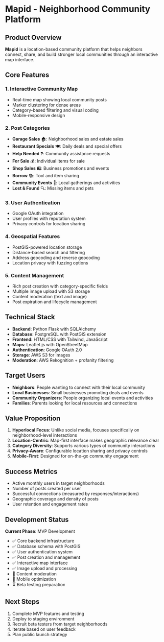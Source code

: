 # Mapid - Neighborhood Community Platform

## Product Overview

**Mapid** is a location-based community platform that helps neighbors connect, share, and build stronger local communities through an interactive map interface.

## Core Features

### 1. Interactive Community Map
- Real-time map showing local community posts
- Marker clustering for dense areas
- Category-based filtering and visual coding
- Mobile-responsive design

### 2. Post Categories
- **Garage Sales** 🏠: Neighborhood sales and estate sales
- **Restaurant Specials** 🍽️: Daily deals and special offers
- **Help Needed** ❓: Community assistance requests
- **For Sale** 💰: Individual items for sale
- **Shop Sales** 🛍️: Business promotions and events
- **Borrow** 📚: Tool and item sharing
- **Community Events** 🎉: Local gatherings and activities
- **Lost & Found** 🔍: Missing items and pets

### 3. User Authentication
- Google OAuth integration
- User profiles with reputation system
- Privacy controls for location sharing

### 4. Geospatial Features
- PostGIS-powered location storage
- Distance-based search and filtering
- Address geocoding and reverse geocoding
- Location privacy with fuzzing options

### 5. Content Management
- Rich post creation with category-specific fields
- Multiple image upload with S3 storage
- Content moderation (text and image)
- Post expiration and lifecycle management

## Technical Stack

- **Backend**: Python Flask with SQLAlchemy
- **Database**: PostgreSQL with PostGIS extension
- **Frontend**: HTML/CSS with Tailwind, JavaScript
- **Maps**: Leaflet.js with OpenStreetMap
- **Authentication**: Google OAuth 2.0
- **Storage**: AWS S3 for images
- **Moderation**: AWS Rekognition + profanity filtering

## Target Users

- **Neighbors**: People wanting to connect with their local community
- **Local Businesses**: Small businesses promoting deals and events
- **Community Organizers**: People organizing local events and activities
- **Families**: Parents looking for local resources and connections

## Value Proposition

1. **Hyperlocal Focus**: Unlike social media, focuses specifically on neighborhood-level interactions
2. **Location-Centric**: Map-first interface makes geographic relevance clear
3. **Category Diversity**: Supports various types of community interactions
4. **Privacy-Aware**: Configurable location sharing and privacy controls
5. **Mobile-First**: Designed for on-the-go community engagement

## Success Metrics

- Active monthly users in target neighborhoods
- Number of posts created per user
- Successful connections (measured by responses/interactions)
- Geographic coverage and density of posts
- User retention and engagement rates

## Development Status

**Current Phase**: MVP Development
- ✅ Core backend infrastructure
- ✅ Database schema with PostGIS
- ✅ User authentication system
- ✅ Post creation and management
- ✅ Interactive map interface
- ✅ Image upload and processing
- 🔄 Content moderation
- 🔄 Mobile optimization
- ⏳ Beta testing preparation

## Next Steps

1. Complete MVP features and testing
2. Deploy to staging environment
3. Recruit beta testers from target neighborhoods
4. Iterate based on user feedback
5. Plan public launch strategy